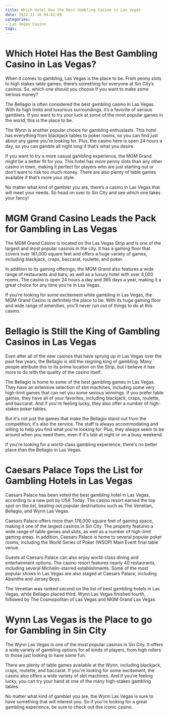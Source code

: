 ```yaml
---
title: Which Hotel Has the Best Gambling Casino in Las Vegas
date: 2022-11-16 04:42:09
categories:
- Las Vegas Casino
tags:
---
```



#  Which Hotel Has the Best Gambling Casino in Las Vegas?

When it comes to gambling, Las Vegas is the place to be. From penny slots to high stakes table games, there’s something for everyone at Sin City’s casinos. So, which one should you choose if you want to make some serious money?

The Bellagio is often considered the best gambling casino in Las Vegas. With its high limits and luxurious surroundings, it’s a favorite of serious gamblers. If you want to try your luck at some of the most popular games in the world, this is the place to be.

The Wynn is another popular choice for gambling enthusiasts. This hotel has everything from blackjack tables to poker rooms, so you can find just about any game you’re looking for. Plus, the casino here is open 24 hours a day, so you can gamble all night long if that’s what you desire.

If you want to try a more casual gambling experience, the MGM Grand might be a better fit for you. This hotel has more penny slots than any other casino in town, making it perfect for players who are just starting out or don’t want to risk too much money. There are also plenty of table games available if that’s more your style.

No matter what kind of gambler you are, there’s a casino in Las Vegas that will meet your needs. So head on over to Sin City and see which one takes your fancy!

#  MGM Grand Casino Leads the Pack for Gambling in Las Vegas

The MGM Grand Casino is located on the Las Vegas Strip and is one of the largest and most popular casinos in the city. It has a gaming floor that covers over 161,000 square feet and offers a huge variety of games, including blackjack, craps, baccarat, roulette, and poker.

In addition to its gaming offerings, the MGM Grand also features a wide range of restaurants and bars, as well as a luxury hotel with over 4,000 rooms. The casino is open 24 hours a day and 365 days a year, making it a great choice for any time you're in Las Vegas.

If you're looking for some excitement while gambling in Las Vegas, the MGM Grand Casino is definitely the place to be. With its huge gaming floor and wide range of amenities, you'll never run out of things to do at this casino.

#  Bellagio is Still the King of Gambling Casinos in Las Vegas 

Even after all of the new casinos that have sprung up in Las Vegas over the past few years, the Bellagio is still the reigning king of gambling. Many people attribute this to its prime location on the Strip, but I believe it has more to do with the quality of the casino itself.

The Bellagio is home to some of the best gambling games in Las Vegas. They have an extensive selection of slot machines, including some very high-limit games that can net you some serious winnings. If you prefer table games, they have all of your favorites, including blackjack, craps, roulette, and baccarat. And if you're feeling lucky, they also offer a number of high-stakes poker tables.

But it's not just the games that make the Bellagio stand out from the competition; it's also the service. The staff is always accommodating and willing to help you find what you're looking for. Plus, they always seem to be around when you need them, even if it's late at night or on a busy weekend.

If you're looking for a world-class gambling experience, there's no better place than the Bellagio in Las Vegas.

#  Caesars Palace Tops the List for Gambling Hotels in Las Vegas 

Caesars Palace has been voted the best gambling hotel in Las Vegas, according to a new poll by USA Today. The casino resort earned the top spot on the list, beating out popular destinations such as The Venetian, Bellagio, and Wynn Las Vegas. 

Caesars Palace offers more than 176,000 square feet of gaming space, making it one of the largest casinos in Sin City. The property features a wide range of table games and slots, as well as a number of high-limit gaming areas. In addition, Caesars Palace is home to several popular poker rooms, including the World Series of Poker (WSOP) Main Event final table venue. 

Guests at Caesars Palace can also enjoy world-class dining and entertainment options. The casino resort features nearly 40 restaurants, including several Michelin-starred establishments. Some of the most popular shows in Las Vegas are also staged at Caesars Palace, including Absinthe and Jersey Boys. 

The Venetian was ranked second on the list of best gambling hotels in Las Vegas, while Bellagio placed third. Wynn Las Vegas finished fourth, followed by The Cosmopolitan of Las Vegas and MGM Grand Las Vegas.

#  Wynn Las Vegas is the Place to go for Gambling in Sin City

The Wynn Las Vegas is one of the most popular casinos in Sin City. It offers a wide variety of gambling options for all kinds of players, from high rollers to those just looking to have some fun.

There are plenty of table games available at the Wynn, including blackjack, craps, roulette, and baccarat. If you're looking for some excitement, the casino also offers a wide variety of slot machines. And if you're feeling lucky, you can try your hand at one of the many high-stakes gambling tables.

No matter what kind of gambler you are, the Wynn Las Vegas is sure to have something that will interest you. So if you're looking for a great gambling experience, be sure to check out this iconic casino.
